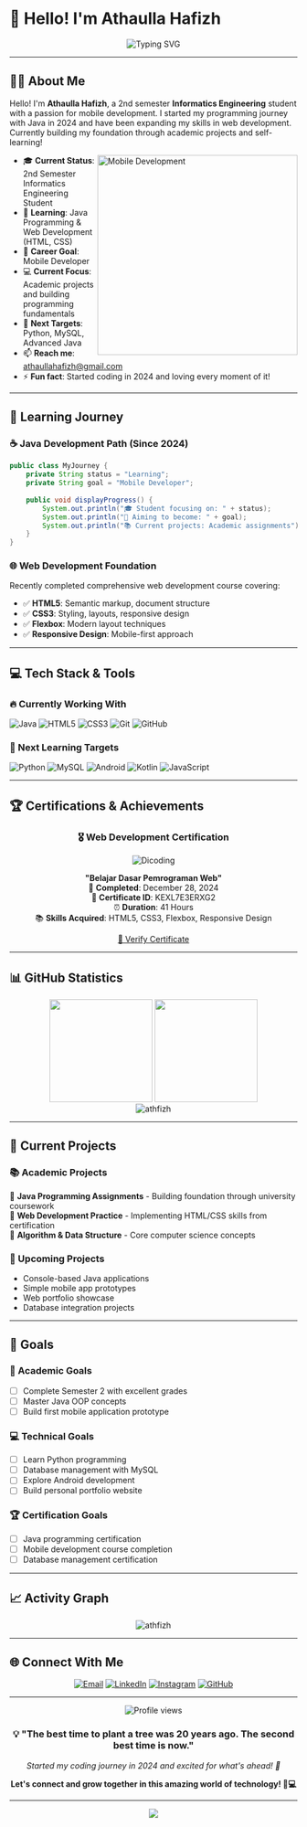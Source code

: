 # 👋 Hello! I'm Athaulla Hafizh

<div align="center">
  <img src="https://readme-typing-svg.herokuapp.com?font=Fira+Code&pause=1000&color=00D9FF&center=true&vCenter=true&width=500&lines=Informatics+Engineering+Student+%F0%9F%8E%93;Aspiring+Mobile+Developer+%F0%9F%93%B1;Java+%26+Web+Development+Enthusiast+%E2%98%95;Always+Learning%2C+Always+Growing+%F0%9F%9A%80" alt="Typing SVG" />
</div>

---

## 🧑‍💻 About Me

Hello! I'm **Athaulla Hafizh**, a 2nd semester **Informatics Engineering** student with a passion for mobile development. I started my programming journey with Java in 2024 and have been expanding my skills in web development. Currently building my foundation through academic projects and self-learning!

<img align="right" alt="Mobile Development" width="350" src="https://raw.githubusercontent.com/abhisheknaiidu/abhisheknaiidu/master/code.gif">

- 🎓 **Current Status**: 2nd Semester Informatics Engineering Student
- 🌱 **Learning**: Java Programming & Web Development (HTML, CSS)
- 📱 **Career Goal**: Mobile Developer
- 💻 **Current Focus**: Academic projects and building programming fundamentals
- 🎯 **Next Targets**: Python, MySQL, Advanced Java
- 📫 **Reach me**: athaullahafizh@gmail.com
- ⚡ **Fun fact**: Started coding in 2024 and loving every moment of it!

---

## 🚀 Learning Journey

### ☕ Java Development Path (Since 2024)
```java
public class MyJourney {
    private String status = "Learning";
    private String goal = "Mobile Developer";
    
    public void displayProgress() {
        System.out.println("🎓 Student focusing on: " + status);
        System.out.println("🎯 Aiming to become: " + goal);
        System.out.println("📚 Current projects: Academic assignments");
    }
}
```

### 🌐 Web Development Foundation
Recently completed comprehensive web development course covering:
- ✅ **HTML5**: Semantic markup, document structure
- ✅ **CSS3**: Styling, layouts, responsive design
- ✅ **Flexbox**: Modern layout techniques
- ✅ **Responsive Design**: Mobile-first approach

---

## 💻 Tech Stack & Tools

### 🔥 Currently Working With
![Java](https://img.shields.io/badge/Java-ED8B00?style=for-the-badge&logo=openjdk&logoColor=white)
![HTML5](https://img.shields.io/badge/html5-%23E34F26.svg?style=for-the-badge&logo=html5&logoColor=white)
![CSS3](https://img.shields.io/badge/css3-%231572B6.svg?style=for-the-badge&logo=css3&logoColor=white)
![Git](https://img.shields.io/badge/git-%23F05033.svg?style=for-the-badge&logo=git&logoColor=white)
![GitHub](https://img.shields.io/badge/github-%23121011.svg?style=for-the-badge&logo=github&logoColor=white)

### 🎯 Next Learning Targets
![Python](https://img.shields.io/badge/python-3670A0?style=for-the-badge&logo=python&logoColor=ffdd54)
![MySQL](https://img.shields.io/badge/mysql-%2300f.svg?style=for-the-badge&logo=mysql&logoColor=white)
![Android](https://img.shields.io/badge/Android-3DDC84?style=for-the-badge&logo=android&logoColor=white)
![Kotlin](https://img.shields.io/badge/kotlin-%237F52FF.svg?style=for-the-badge&logo=kotlin&logoColor=white)
![JavaScript](https://img.shields.io/badge/javascript-%23323330.svg?style=for-the-badge&logo=javascript&logoColor=%23F7DF1E)

---

## 🏆 Certifications & Achievements

<div align="center">
  
### 🎖️ Web Development Certification
  
![Dicoding](https://img.shields.io/badge/Dicoding-0066CC?style=for-the-badge&logo=data:image/svg+xml;base64,PHN2ZyB3aWR0aD0iMjQiIGhlaWdodD0iMjQiIHZpZXdCb3g9IjAgMCAyNCAyNCIgZmlsbD0ibm9uZSIgeG1sbnM9Imh0dHA6Ly93d3cudzMub3JnLzIwMDAvc3ZnIj4KPHBhdGggZD0iTTEyIDJMMTMuMDkgOC4yNkwyMCA5TDEzLjA5IDE1Ljc0TDEyIDIyTDEwLjkxIDE1Ljc0TDQgOUwxMC45MSA4LjI2TDEyIDJaIiBmaWxsPSJ3aGl0ZSIvPgo8L3N2Zz4K&logoColor=white)

**"Belajar Dasar Pemrograman Web"**  
📅 **Completed**: December 28, 2024  
🏅 **Certificate ID**: KEXL7E3ERXG2  
⏰ **Duration**: 41 Hours  
📚 **Skills Acquired**: HTML5, CSS3, Flexbox, Responsive Design  

[🔗 Verify Certificate](https://dicoding.com/certificates/KEXL7E3ERXG2)

</div>

---

## 📊 GitHub Statistics

<div align="center">
  <img height="180em" src="https://github-readme-stats.vercel.app/api?username=athfizh&show_icons=true&theme=github_dark&include_all_commits=true&count_private=true"/>
  <img height="180em" src="https://github-readme-stats.vercel.app/api/top-langs/?username=athfizh&layout=compact&langs_count=8&theme=github_dark"/>
</div>

<div align="center">
  <img src="https://github-readme-streak-stats.herokuapp.com/?user=athfizh&theme=github-dark-blue" alt="athfizh" />
</div>

---

## 🌟 Current Projects

### 📚 Academic Projects
🔹 **Java Programming Assignments** - Building foundation through university coursework  
🔹 **Web Development Practice** - Implementing HTML/CSS skills from certification  
🔹 **Algorithm & Data Structure** - Core computer science concepts  

### 🚀 Upcoming Projects
- Console-based Java applications
- Simple mobile app prototypes
- Web portfolio showcase
- Database integration projects

---

## 🎯 Goals

### 📖 Academic Goals
- [ ] Complete Semester 2 with excellent grades
- [ ] Master Java OOP concepts
- [ ] Build first mobile application prototype

### 💻 Technical Goals
- [ ] Learn Python programming
- [ ] Database management with MySQL
- [ ] Explore Android development
- [ ] Build personal portfolio website

### 🏆 Certification Goals
- [ ] Java programming certification
- [ ] Mobile development course completion
- [ ] Database management certification

---

## 📈 Activity Graph

<div align="center">
  <img src="https://github-readme-activity-graph.vercel.app/graph?username=athfizh&theme=github-compact&bg_color=0d1117&color=58a6ff&line=1f6feb&point=f0f6fc&area=true&hide_border=true" alt="athfizh" />
</div>

---

## 🌐 Connect With Me

<div align="center">
  
[![Email](https://img.shields.io/badge/Email-D14836?style=for-the-badge&logo=gmail&logoColor=white)](mailto:athaullahafizh@gmail.com)
[![LinkedIn](https://img.shields.io/badge/LinkedIn-0077B5?style=for-the-badge&logo=linkedin&logoColor=white)](https://www.linkedin.com/in/athaullahafizh/)
[![Instagram](https://img.shields.io/badge/Instagram-E4405F?style=for-the-badge&logo=instagram&logoColor=white)](https://www.instagram.com/athfizh?igsh=MWJuMWwyN2FmeXN0aA==)
[![GitHub](https://img.shields.io/badge/GitHub-100000?style=for-the-badge&logo=github&logoColor=white)](https://github.com/athfizh)

</div>

---

<div align="center">
  <img src="https://komarev.com/ghpvc/?username=athfizh&color=blue&style=flat-square&label=Profile+Views" alt="Profile views" />
</div>

<div align="center">
  <h3>💡 "The best time to plant a tree was 20 years ago. The second best time is now."</h3>
  <p><em>Started my coding journey in 2024 and excited for what's ahead! 🚀</em></p>
  <p><strong>Let's connect and grow together in this amazing world of technology! 📱💻</strong></p>
</div>

---

<div align="center">
  <img src="https://capsule-render.vercel.app/api?type=waving&color=gradient&height=100&section=footer"/>
</div>
